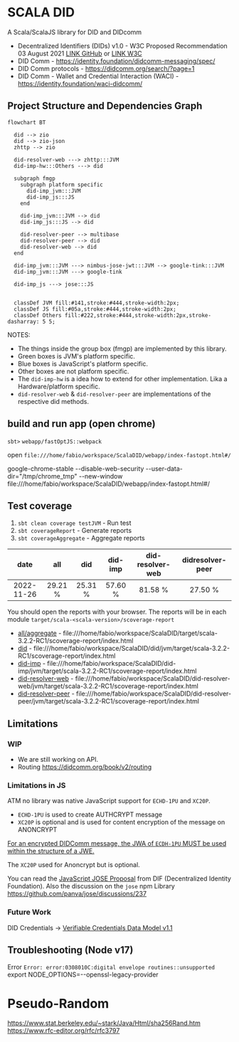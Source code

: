 # SCALA DID

A Scala/ScalaJS library for DID and DIDcomm

- Decentralized Identifiers (DIDs) v1.0 - W3C Proposed Recommendation 03 August 2021 [LINK GitHub](https://w3c.github.io/did-core/) or [LINK W3C](https://www.w3.org/TR/did-core/)
- DID Comm - <https://identity.foundation/didcomm-messaging/spec/>
- DID Comm protocols - <https://didcomm.org/search/?page=1>
- DID Comm - Wallet and Credential Interaction (WACI) - https://identity.foundation/waci-didcomm/

## Project Structure and Dependencies Graph

```mermaid
flowchart BT

  did --> zio
  did --> zio-json
  zhttp --> zio

  did-resolver-web ---> zhttp:::JVM
  did-imp-hw:::Others ---> did

  subgraph fmgp
    subgraph platform specific
      did-imp_jvm:::JVM
      did-imp_js:::JS
    end

    did-imp_jvm:::JVM --> did
    did-imp_js:::JS --> did
    
    did-resolver-peer --> multibase
    did-resolver-peer --> did
    did-resolver-web --> did
  end
  
  did-imp_jvm:::JVM ---> nimbus-jose-jwt:::JVM --> google-tink:::JVM
  did-imp_jvm:::JVM ---> google-tink

  did-imp_js ---> jose:::JS


  classDef JVM fill:#141,stroke:#444,stroke-width:2px;
  classDef JS fill:#05a,stroke:#444,stroke-width:2px;
  classDef Others fill:#222,stroke:#444,stroke-width:2px,stroke-dasharray: 5 5;

```

NOTES:

- The things inside the group box (fmgp) are implemented by this library.
- Green boxes is JVM's platform specific.
- Blue boxes is JavaScript's platform specific.
- Other boxes are not platform specific.
- The `did-imp-hw` is a idea how to extend for other implementation. Lika a Hardware/platform specific.
- `did-resolver-web` & `did-resolver-peer` are implementations of the respective did methods.

## build and run app (open chrome)

`sbt>` `webapp/fastOptJS::webpack`

open `file:///home/fabio/workspace/ScalaDID/webapp/index-fastopt.html#/`

google-chrome-stable --disable-web-security --user-data-dir="/tmp/chrome_tmp" --new-window file:///home/fabio/workspace/ScalaDID/webapp/index-fastopt.html#/

## Test coverage

1. `sbt clean coverage testJVM` - Run test
2. `sbt coverageReport` - Generate reports
3. `sbt coverageAggregate` - Aggregate reports

|   date   |  all  |  did  |did-imp|did-resolver-web|didresolver-peer
|:--------:|:-----:|:-----:|:-----:|:--------------:|:--------------:
|2022-11-26|29.21 %|25.31 %|57.60 %|     81.58 %    |     27.50 %

You should open the reports with your browser. The reports will be in each module `target/scala-<scala-version>/scoverage-report`
- [all/aggregate](/target/scala-3.2.2-RC1/scoverage-report/index.html) - file:///home/fabio/workspace/ScalaDID/target/scala-3.2.2-RC1/scoverage-report/index.html
- [did](/did/jvm/target/scala-3.2.2-RC1/scoverage-report/index.html) - file:///home/fabio/workspace/ScalaDID/did/jvm/target/scala-3.2.2-RC1/scoverage-report/index.html
- [did-imp](/jvm/target/scala-3.2.2-RC1/scoverage-report/index.html) - file:///home/fabio/workspace/ScalaDID/did-imp/jvm/target/scala-3.2.2-RC1/scoverage-report/index.html
- [did-resolver-web](/jvm/target/scala-3.2.2-RC1/scoverage-report/index.html) - file:///home/fabio/workspace/ScalaDID/did-resolver-web/jvm/target/scala-3.2.2-RC1/scoverage-report/index.html
- [did-resolver-peer](/jvm/target/scala-3.2.2-RC1/scoverage-report/index.html) - file:///home/fabio/workspace/ScalaDID/did-resolver-peer/jvm/target/scala-3.2.2-RC1/scoverage-report/index.html

## Limitations

### WIP

- We are still working on API.
- Routing https://didcomm.org/book/v2/routing

### Limitations in JS

ATM no library was native JavaScript support for `ECHD-1PU` and `XC20P`.
- `ECHD-1PU` is used to create AUTHCRYPT message
- `XC20P` is optional and is used for content encryption of the message on ANONCRYPT

[For an encrypted DIDComm message, the JWA of `ECDH-1PU` MUST be used within the structure of a JWE.](https://identity.foundation/didcomm-messaging/spec/#sender-authenticated-encryption)

The `XC20P` used for Anoncrypt but is optional.

You can read the [JavaScript JOSE Proposal](<https://hackmd.io/@IyhpRay4QVC_ozugDsQAQg/S1QlYJN0d>) from DIF (Decentralized Identity Foundation).
Also the discussion on the `jose` npm Library <https://github.com/panva/jose/discussions/237>

### Future Work

DID Credentials -> [Verifiable Credentials Data Model v1.1](https://www.w3.org/TR/vc-data-model/)

## Troubleshooting (Node v17)

Error `Error: error:0308010C:digital envelope routines::unsupported`
export NODE_OPTIONS=--openssl-legacy-provider
# Pseudo-Random

https://www.stat.berkeley.edu/~stark/Java/Html/sha256Rand.htm
https://www.rfc-editor.org/rfc/rfc3797
